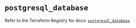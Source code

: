 # `postgresql_database`

Refer to the Terraform Registry for docs: [`postgresql_database`](https://registry.terraform.io/providers/cyrilgdn/postgresql/1.25.0/docs/resources/database).
